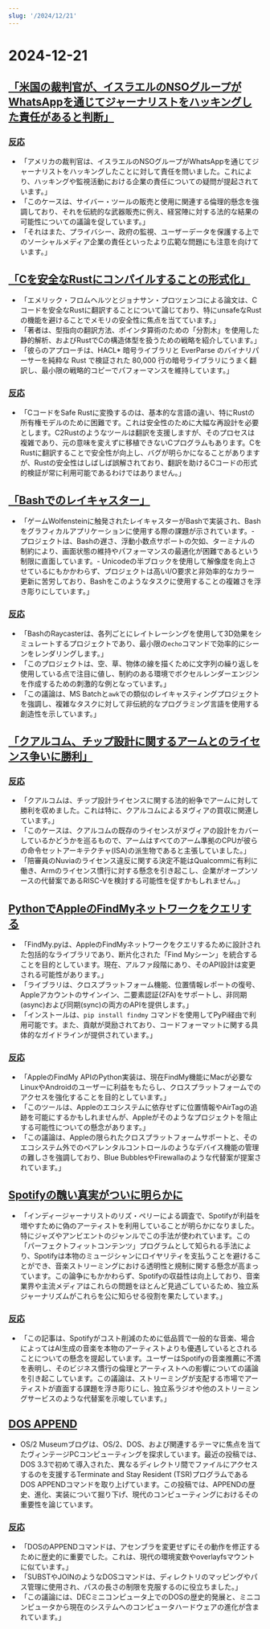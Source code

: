 ```yaml
---
slug: '/2024/12/21'
---
```


# 2024-12-21

## [「米国の裁判官が、イスラエルのNSOグループがWhatsAppを通じてジャーナリストをハッキングした責任があると判断」](https://www.reuters.com/technology/cybersecurity/us-judge-finds-israels-nso-group-liable-hacking-whatsapp-lawsuit-2024-12-21/)

### [反応](https://news.ycombinator.com/item?id=42476828)

- 「アメリカの裁判官は、イスラエルのNSOグループがWhatsAppを通じてジャーナリストをハッキングしたことに対して責任を問いました。これにより、ハッキングや監視活動における企業の責任についての疑問が提起されています。」
- 「このケースは、サイバー・ツールの販売と使用に関連する倫理的懸念を強調しており、それを伝統的な武器販売に例え、経営陣に対する法的な結果の可能性についての議論を促しています。」
- 「それはまた、プライバシー、政府の監視、ユーザーデータを保護する上でのソーシャルメディア企業の責任といったより広範な問題にも注意を向けています。」

## [「Cを安全なRustにコンパイルすることの形式化」](https://arxiv.org/abs/2412.15042)

- 「エメリック・フロムヘルツとジョナサン・プロツェンコによる論文は、Cコードを安全なRustに翻訳することについて論じており、特にunsafeなRustの機能を避けることでメモリの安全性に焦点を当てています。」
- 「著者は、型指向の翻訳方法、ポインタ算術のための「分割木」を使用した静的解析、およびRustでCの構造体型を扱うための戦略を紹介しています。」
- 「彼らのアプローチは、HACL\* 暗号ライブラリと EverParse のバイナリパーサーを純粋な Rust で検証された 80,000 行の暗号ライブラリにうまく翻訳し、最小限の戦略的コピーでパフォーマンスを維持しています。」

### [反応](https://news.ycombinator.com/item?id=42476192)

- 「CコードをSafe Rustに変換するのは、基本的な言語の違い、特にRustの所有権モデルのために困難です。これは安全性のために大幅な再設計を必要とします。C2Rustのようなツールは翻訳を支援しますが、そのプロセスは複雑であり、元の意味を変えずに移植できないCプログラムもあります。CをRustに翻訳することで安全性が向上し、バグが明らかになることがありますが、Rustの安全性はしばしば誤解されており、翻訳を助けるCコードの形式的検証が常に利用可能であるわけではありません。」

## [「Bashでのレイキャスター」](https://github.com/izabera/pseudo3d)

- 「ゲームWolfensteinに触発されたレイキャスターがBashで実装され、Bashをグラフィカルアプリケーションに使用する際の課題が示されています。- プロジェクトは、Bashの遅さ、浮動小数点サポートの欠如、ターミナルの制約により、画面状態の維持やパフォーマンスの最適化が困難であるという制限に直面しています。- Unicodeの半ブロックを使用して解像度を向上させているにもかかわらず、プロジェクトは高いI/O要求と非効率的なカラー更新に苦労しており、Bashをこのようなタスクに使用することの複雑さを浮き彫りにしています。」

### [反応](https://news.ycombinator.com/item?id=42475703)

- 「BashのRaycasterは、各列ごとにレイトレーシングを使用して3D効果をシミュレートするプロジェクトであり、最小限の`echo`コマンドで効率的にシーンをレンダリングします。」
- 「このプロジェクトは、空、草、物体の線を描くために文字列の繰り返しを使用している点で注目に値し、制約のある環境でボクセルレンダーエンジンを作成するための刺激的な例となっています。」
- 「この議論は、MS Batchと`awk`での類似のレイキャスティングプロジェクトを強調し、複雑なタスクに対して非伝統的なプログラミング言語を使用する創造性を示しています。」

## [「クアルコム、チップ設計に関するアームとのライセンス争いに勝利」](https://www.bloomberg.com/news/articles/2024-12-20/qualcomm-wins-licensing-fight-with-arm-over-chip-designs)

### [反応](https://news.ycombinator.com/item?id=42475228)

- 「クアルコムは、チップ設計ライセンスに関する法的紛争でアームに対して勝利を収めました。これは特に、クアルコムによるヌヴィアの買収に関連しています。」
- 「このケースは、クアルコムの既存のライセンスがヌヴィアの設計をカバーしているかどうかを巡るもので、アームはすべてのアーム準拠のCPUが彼らの命令セットアーキテクチャ(ISA)の派生物であると主張していました。」
- 「陪審員のNuviaのライセンス違反に関する決定不能はQualcommに有利に働き、Armのライセンス慣行に対する懸念を引き起こし、企業がオープンソースの代替案であるRISC-Vを検討する可能性を促すかもしれません。」

## [PythonでAppleのFindMyネットワークをクエリする](https://github.com/malmeloo/FindMy.py)

- 「FindMy.pyは、AppleのFindMyネットワークをクエリするために設計された包括的なライブラリであり、断片化された「Find Myシーン」を統合することを目的としています。現在、アルファ段階にあり、そのAPI設計は変更される可能性があります。」
- 「ライブラリは、クロスプラットフォーム機能、位置情報レポートの復号、Appleアカウントのサインイン、二要素認証(2FA)をサポートし、非同期(async)および同期(sync)の両方のAPIを提供します。」
- 「インストールは、`pip install findmy` コマンドを使用してPyPi経由で利用可能です。また、貢献が奨励されており、コードフォーマットに関する具体的なガイドラインが提供されています。」

### [反応](https://news.ycombinator.com/item?id=42479233)

- 「AppleのFindMy APIのPython実装は、現在FindMy機能にMacが必要なLinuxやAndroidのユーザーに利益をもたらし、クロスプラットフォームでのアクセスを強化することを目的としています。」
- 「このツールは、Appleのエコシステムに依存せずに位置情報やAirTagの追跡を可能にするかもしれませんが、Appleがそのようなプロジェクトを阻止する可能性についての懸念があります。」
- 「この議論は、Appleの限られたクロスプラットフォームサポートと、そのエコシステム外でのペアレンタルコントロールのようなデバイス機能の管理の難しさを強調しており、Blue BubblesやFirewallaのような代替案が提案されています。」

## [Spotifyの醜い真実がついに明らかに](https://www.honest-broker.com/p/the-ugly-truth-about-spotify-is-finally)

- 「インディージャーナリストのリズ・ペリーによる調査で、Spotifyが利益を増やすために偽のアーティストを利用していることが明らかになりました。特にジャズやアンビエントのジャンルでこの手法が使われています。この「パーフェクトフィットコンテンツ」プログラムとして知られる手法により、Spotifyは本物のミュージシャンにロイヤリティを支払うことを避けることができ、音楽ストリーミングにおける透明性と規制に関する懸念が高まっています。この論争にもかかわらず、Spotifyの収益性は向上しており、音楽業界や主流メディアはこれらの問題をほとんど見過ごしているため、独立系ジャーナリズムがこれらを公に知らせる役割を果たしています。」

### [反応](https://news.ycombinator.com/item?id=42478107)

- 「この記事は、Spotifyがコスト削減のために低品質で一般的な音楽、場合によってはAI生成の音楽を本物のアーティストよりも優遇しているとされることについての懸念を提起しています。ユーザーはSpotifyの音楽推薦に不満を表明し、そのビジネス慣行の倫理とアーティストへの影響についての議論を引き起こしています。この議論は、ストリーミングが支配する市場でアーティストが直面する課題を浮き彫りにし、独立系ラジオや他のストリーミングサービスのような代替案を示唆しています。」

## [DOS APPEND](https://www.os2museum.com/wp/dos-append/)

- OS/2 Museumブログは、OS/2、DOS、および関連するテーマに焦点を当てたヴィンテージPCコンピューティングを探求しています。最近の投稿では、DOS 3.3で初めて導入された、異なるディレクトリ間でファイルにアクセスするのを支援するTerminate and Stay Resident (TSR)プログラムであるDOS APPENDコマンドを取り上げています。この投稿では、APPENDの歴史、進化、実装について掘り下げ、現代のコンピューティングにおけるその重要性を論じています。

### [反応](https://news.ycombinator.com/item?id=42475011)

- 「DOSのAPPENDコマンドは、アセンブラを変更せずにその動作を修正するために歴史的に重要でした。これは、現代の環境変数やoverlayfsマウントに似ています。」
- 「SUBSTやJOINのようなDOSコマンドは、ディレクトリのマッピングやパス管理に使用され、パスの長さの制限を克服するのに役立ちました。」
- 「この議論には、DECミニコンピュータ上でのDOSの歴史的発展と、ミニコンピュータから現在のシステムへのコンピュータハードウェアの進化が含まれています。」

<head>
  <meta property="og:title" content="「米国の裁判官が、イスラエルのNSOグループがWhatsAppを通じてジャーナリストをハッキングした責任があると判断」" />
  <meta property="og:type" content="website" />
  <meta property="og:image" content="https://og.cho.sh/api/og/?title=%E3%80%8C%E7%B1%B3%E5%9B%BD%E3%81%AE%E8%A3%81%E5%88%A4%E5%AE%98%E3%81%8C%E3%80%81%E3%82%A4%E3%82%B9%E3%83%A9%E3%82%A8%E3%83%AB%E3%81%AENSO%E3%82%B0%E3%83%AB%E3%83%BC%E3%83%97%E3%81%8CWhatsApp%E3%82%92%E9%80%9A%E3%81%98%E3%81%A6%E3%82%B8%E3%83%A3%E3%83%BC%E3%83%8A%E3%83%AA%E3%82%B9%E3%83%88%E3%82%92%E3%83%8F%E3%83%83%E3%82%AD%E3%83%B3%E3%82%B0%E3%81%97%E3%81%9F%E8%B2%AC%E4%BB%BB%E3%81%8C%E3%81%82%E3%82%8B%E3%81%A8%E5%88%A4%E6%96%AD%E3%80%8D&subheading=2024%E5%B9%B412%E6%9C%8821%E6%97%A5%E5%9C%9F%E6%9B%9C%E6%97%A5%3A%20%E3%83%8F%E3%83%83%E3%82%AB%E3%83%BC%E3%83%8B%E3%83%A5%E3%83%BC%E3%82%B9%E3%81%BE%E3%81%A8%E3%82%81" />
</head>
